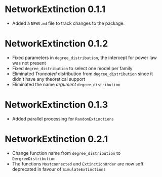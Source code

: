 # NetworkExtinction 0.1.1

* Added a `NEWS.md` file to track changes to the package.

# NetworkExtinction 0.1.2

* Fixed parameters in `degree_distribution`, the intercept for power law was not present
* Fixed `degree_distribution` to select one model per family
* Eliminated *Truncated* distribution from `degree_distribution` since it didn't have any theoretical support
* Eliminated the name *argument* `degree_distribution`

# NetworkExtinction 0.1.3

* Added parallel processing for `RandomExtinctions`

# NetworkExtinction 0.2.1

* Change function name from `degree_distribution` to `DergreeDistribution`
* The functions `Mostconnected` and `ExtinctionOrder` are now soft deprecated in favour of `SimulateExtinctions`
